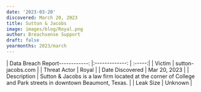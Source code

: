 ```yaml
---
date: '2023-03-20'
discovered: March 20, 2023
title: Sutton & Jacobs
image: images/blog/Royal.png
author: Breachsense Support
draft: false
yearmonths: 2023/march
---
```


| Data Breach Report------------:     |:-------------:    | :-----:|
| Victim      | sutton-jacobs.com      | 
| Threat Actor      | Royal      | 
| Date Discovered      | Mar 20, 2023      | 
| Description      | Sutton & Jacobs is a law firm located at the corner of College and Park streets in downtown Beaumont, Texas.      | 
| Leak Size      | Unknown      | 

